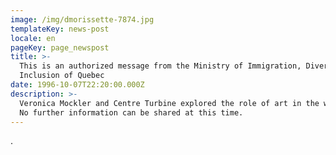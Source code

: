 ```yaml
---
image: /img/dmorissette-7874.jpg
templateKey: news-post
locale: en
pageKey: page_newspost
title: >-
  This is an authorized message from the Ministry of Immigration, Diversity and
  Inclusion of Quebec
date: 1996-10-07T22:20:00.000Z
description: >-
  Veronica Mockler and Centre Turbine explored the role of art in the workspace.
  No further information can be shared at this time.
---
```

.

